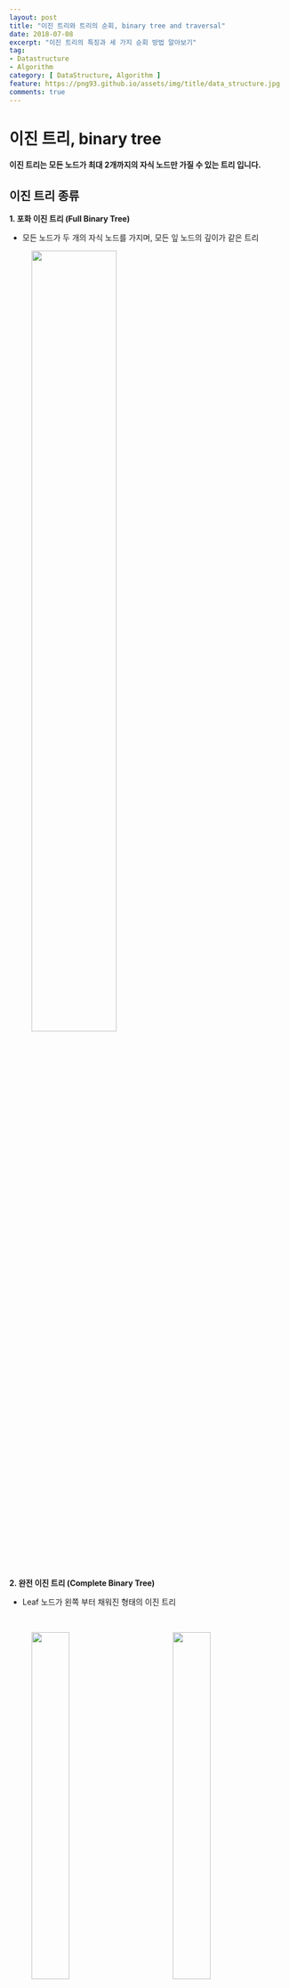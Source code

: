 ```yaml
---
layout: post
title: "이진 트리와 트리의 순회, binary tree and traversal"
date: 2018-07-08
excerpt: "이진 트리의 특징과 세 가지 순회 방법 알아보기"
tag:
- Datastructure
- Algorithm
category: [ DataStructure, Algorithm ]
feature: https://png93.github.io/assets/img/title/data_structure.jpg
comments: true
---
```


이진 트리, binary tree
==
**이진 트리는 모든 노드가 최대 2개까지의 자식 노드만 가질 수 있는 트리 입니다.**

## 이진 트리 종류
**1. 포화 이진 트리 (Full Binary Tree)**
- 모든 노드가 두 개의 자식 노드를 가지며, 모든 잎 노드의 깊이가 같은 트리

<figure>
<img src = "https://png93.github.io/assets/img/post/tree_full_binary.png" style = "width: 60%; "/>
</figure>

<br/>

**2. 완전 이진 트리 (Complete Binary Tree)**
- Leaf 노드가 왼쪽 부터 채워진 형태의 이진 트리

<br/>

<figure class="half">
<img src = "https://png93.github.io/assets/img/post/tree_complete_binary_1.png" style="width: 40%;" />
<img src = "https://png93.github.io/assets/img/post/tree_complete_binary_2.png" style="width: 40%; float: right; "/>
</figure>

<br/>

아래와 같은 형태는 완전 이진 트리가 아닙니다. 왼쪽 부터 차례대로 채워지지가 않았으니까요.
{: .notice}

<img src = "https://png93.github.io/assets/img/post/tree_no_complete_binary.png" style="width: 50%;" />

<br/><br/><br/>

**3. 높이 균형 트리 (Height Balanced Tree)**
- 루트 노드의 왼쪽 하위 트리와 오른쪽 하위 트리의 높이 차이가 1 이상 나지 않는 이진 트리

<br/>

**4. 완전 높이 균형 트리 (Completely Height Balanced Tree)**
- 루트 노드의 왼쪽, 오른쪽 하위 트리의 높이가 같은 이진 트리

<br/>

_이진 트리는 컴파일러나 탐색 등에 사용 되는 자료구조이기 때문에, 성능을 높이기 위해 가능한 완전한 모습으로 만드는 것이 중요합니다._

<br/><br/><br/>

## 이진 트리 순회 (Traversal)

**1. 전위 순회 (Preorder Traversal)**
- 전위 순회는 '**루트** 노드 - **왼쪽** 하위 트리 - **오른쪽** 하위 트리' 순서로 트리를 순회하는 방법 입니다.

<img src = "https://png93.github.io/assets/img/post/tree_preorder.png" style="width: 50%;" /><br/>

**2. 중위 순회 (Inorder Traversal)**
- 중위 순회는 '**왼쪽** 하위 트리 - **루트** 노드 - **오른쪽** 하위 트리' 순서로 트리를 순회하는 방법 입니다.

<img src = "https://png93.github.io/assets/img/post/tree_inorder.png" style="width: 50%;" /><br/>

중위 순회는 대표적으로 '수식 트리'에 활용 됩니다.
<br/>

**3. 후위 순회 (Postorder Traversal)**
- 후위 순회는 '**왼쪽** 하위 트리 - **오른쪽** 하위 트리 - **루트** 노드' 순서로 트리를 순회하는 방법 입니다.

<img src = "https://png93.github.io/assets/img/post/tree_postorder.png" style="width: 50%;" />

<br/><br/>

▼트리 순회 코드(java)▼
~~~java

public class BinaryTree<E> {

	private static class Node<E> {
		Node<E> left;
		Node<E> right;
		E data;

		public Node(Node<E> left, Node<E> right, E data) {
			this.left = left;
			this.right = right;
			this.data = data;
		}
	}

	//전위순회
	public void preorder(Node<E> node) {
		if(node == null)
			return;

		System.out.println(node.data);

		preorder(node.left);

		preorder(node.right);
	}

	//중위순회
	public void inorder(Node<E> node) {
		if(node == null)
			return;

		inorder(node.left);

		System.out.println(node.data);

		inorder(node.right);
	}

	//후위순회
	public void postorder(Node<E> node) {
		if(node == null)
			return;

		postorder(node.left);

		postorder(node.right);

		System.out.println(node.data);
	}


	//이진트리 순회 테스트
	public static void main(String[] args) {

		BinaryTree<String> bt = new BinaryTree<String>();

		Node<String> C = new Node<String>(null, null, "C");
		Node<String> D= new Node<String>(null, null, "D");
		Node<String> F = new Node<String>(null, null, "F");
		Node<String> G = new Node<String>(null, null, "G");
		Node<String> B = new Node<String>(C, D, "B");
		Node<String> E = new Node<String>(F, G, "E");
		Node<String> A = new Node<String>(B, E, "A");

		System.out.println("------------ < 전위 순회 > ------------");
		bt.preorder(A);

		System.out.println("------------ < 중위 순회 > ------------");
		bt.inorder(A);

		System.out.println("------------ < 후위 순회 > ------------");
		bt.postorder(A);

	}

}

~~~
<img src = "https://png93.github.io/assets/img/post/tree_full_binary.png" style="width: 36%; float: left;" />

출력

~~~
------------ < 전위 순회 > ------------
A
B
C
D
E
F
G
------------ < 중위 순회 > ------------
C
B
D
A
F
E
G
------------ < 후위 순회 > ------------
C
D
B
F
G
E
A
~~~

